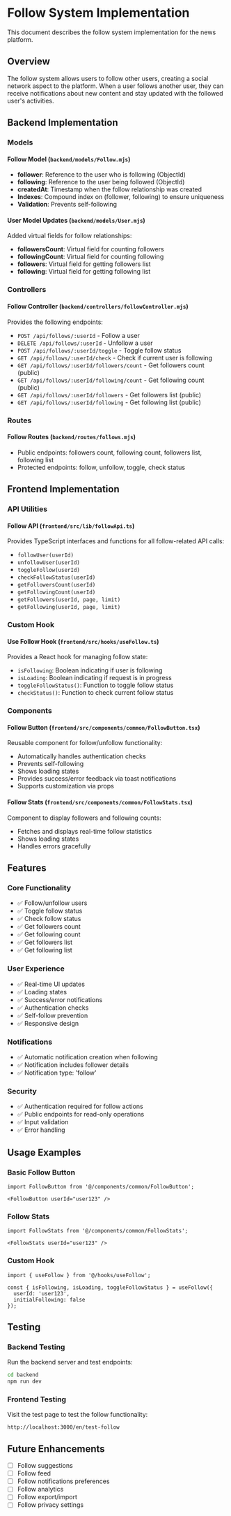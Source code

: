 # Follow System Implementation

This document describes the follow system implementation for the news platform.

## Overview

The follow system allows users to follow other users, creating a social network aspect to the platform. When a user follows another user, they can receive notifications about new content and stay updated with the followed user's activities.

## Backend Implementation

### Models

#### Follow Model (`backend/models/Follow.mjs`)
- **follower**: Reference to the user who is following (ObjectId)
- **following**: Reference to the user being followed (ObjectId)
- **createdAt**: Timestamp when the follow relationship was created
- **Indexes**: Compound index on (follower, following) to ensure uniqueness
- **Validation**: Prevents self-following

#### User Model Updates (`backend/models/User.mjs`)
Added virtual fields for follow relationships:
- **followersCount**: Virtual field for counting followers
- **followingCount**: Virtual field for counting following
- **followers**: Virtual field for getting followers list
- **following**: Virtual field for getting following list

### Controllers

#### Follow Controller (`backend/controllers/followController.mjs`)
Provides the following endpoints:

- `POST /api/follows/:userId` - Follow a user
- `DELETE /api/follows/:userId` - Unfollow a user
- `POST /api/follows/:userId/toggle` - Toggle follow status
- `GET /api/follows/:userId/check` - Check if current user is following
- `GET /api/follows/:userId/followers/count` - Get followers count (public)
- `GET /api/follows/:userId/following/count` - Get following count (public)
- `GET /api/follows/:userId/followers` - Get followers list (public)
- `GET /api/follows/:userId/following` - Get following list (public)

### Routes

#### Follow Routes (`backend/routes/follows.mjs`)
- Public endpoints: followers count, following count, followers list, following list
- Protected endpoints: follow, unfollow, toggle, check status

## Frontend Implementation

### API Utilities

#### Follow API (`frontend/src/lib/followApi.ts`)
Provides TypeScript interfaces and functions for all follow-related API calls:
- `followUser(userId)`
- `unfollowUser(userId)`
- `toggleFollow(userId)`
- `checkFollowStatus(userId)`
- `getFollowersCount(userId)`
- `getFollowingCount(userId)`
- `getFollowers(userId, page, limit)`
- `getFollowing(userId, page, limit)`

### Custom Hook

#### Use Follow Hook (`frontend/src/hooks/useFollow.ts`)
Provides a React hook for managing follow state:
- `isFollowing`: Boolean indicating if user is following
- `isLoading`: Boolean indicating if request is in progress
- `toggleFollowStatus()`: Function to toggle follow status
- `checkStatus()`: Function to check current follow status

### Components

#### Follow Button (`frontend/src/components/common/FollowButton.tsx`)
Reusable component for follow/unfollow functionality:
- Automatically handles authentication checks
- Prevents self-following
- Shows loading states
- Provides success/error feedback via toast notifications
- Supports customization via props

#### Follow Stats (`frontend/src/components/common/FollowStats.tsx`)
Component to display followers and following counts:
- Fetches and displays real-time follow statistics
- Shows loading states
- Handles errors gracefully

## Features

### Core Functionality
- ✅ Follow/unfollow users
- ✅ Toggle follow status
- ✅ Check follow status
- ✅ Get followers count
- ✅ Get following count
- ✅ Get followers list
- ✅ Get following list

### User Experience
- ✅ Real-time UI updates
- ✅ Loading states
- ✅ Success/error notifications
- ✅ Authentication checks
- ✅ Self-follow prevention
- ✅ Responsive design

### Notifications
- ✅ Automatic notification creation when following
- ✅ Notification includes follower details
- ✅ Notification type: 'follow'

### Security
- ✅ Authentication required for follow actions
- ✅ Public endpoints for read-only operations
- ✅ Input validation
- ✅ Error handling

## Usage Examples

### Basic Follow Button
```tsx
import FollowButton from '@/components/common/FollowButton';

<FollowButton userId="user123" />
```

### Follow Stats
```tsx
import FollowStats from '@/components/common/FollowStats';

<FollowStats userId="user123" />
```

### Custom Hook
```tsx
import { useFollow } from '@/hooks/useFollow';

const { isFollowing, isLoading, toggleFollowStatus } = useFollow({
  userId: 'user123',
  initialFollowing: false
});
```

## Testing

### Backend Testing
Run the backend server and test endpoints:
```bash
cd backend
npm run dev
```

### Frontend Testing
Visit the test page to test the follow functionality:
```
http://localhost:3000/en/test-follow
```

## Future Enhancements

- [ ] Follow suggestions
- [ ] Follow feed
- [ ] Follow notifications preferences
- [ ] Follow analytics
- [ ] Follow export/import
- [ ] Follow privacy settings 